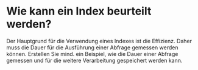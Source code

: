 # Wie kann ein Index beurteilt werden?
Der Hauptgrund für die Verwendung eines Indexes ist die Effizienz. Daher muss die Dauer für die Ausführung einer Abfrage gemessen werden können. Erstellen Sie mind. ein Beispiel, wie die Dauer einer Abfrage gemessen und für die weitere Verarbeitung gespeichert werden kann.
